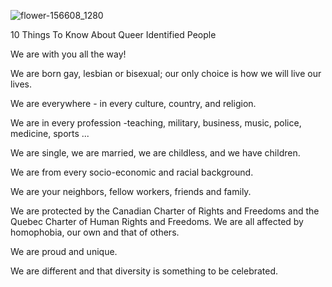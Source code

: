 ![flower-156608_1280](https://user-images.githubusercontent.com/123225727/213980519-51c0f373-2f71-4554-909a-b9092649f60c.png)
 
10 Things To Know About Queer Identified People



We are with you all the way!

We are born gay, lesbian or bisexual; our only choice is how we will live our lives.

We are everywhere - in every culture, country, and religion.

We are in every profession -teaching, military, business, music, police, medicine, sports ...

We are single, we are married, we are childless, and we have children.

We are from every socio-economic and racial background.

We are your neighbors, fellow workers, friends and family.

We are protected by the Canadian Charter of Rights and Freedoms and the Quebec Charter of Human Rights and Freedoms. We are all affected by homophobia, our own and that of others.

We are proud and unique.

We are different and that diversity is something to be celebrated.

